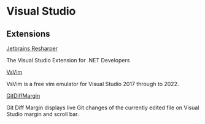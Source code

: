 # Visual Studio

## Extensions

[Jetbrains Resharper](https://www.jetbrains.com/resharper/)

The Visual Studio Extension for .NET Developers

[VsVim](https://github.com/VsVim/VsVim)

VsVim is a free vim emulator for Visual Studio 2017 through to 2022.

[GitDiffMargin](https://github.com/laurentkempe/GitDiffMargin)

Git Diff Margin displays live Git changes of the currently edited file on Visual Studio margin and scroll bar.

